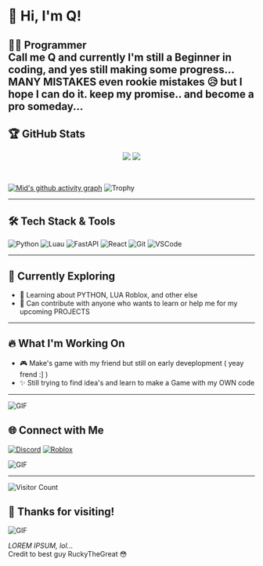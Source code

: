 # 👋 Hi, I'm Q!
 👨‍💻 Programmer
<br/>
Call me Q and currently I'm still a Beginner in coding, and yes still making some progress... MANY MISTAKES even rookie mistakes 😥 
but I hope I can do it. keep my promise.. and become a pro someday...
---

## 🏆 GitHub Stats

<p align="center">
  <img src="https://github-readme-stats.vercel.app/api?username=midcoder7&theme=radical&show_icons=true&hide_border=true&count_private=true" />
  <img src="https://github-readme-stats.vercel.app/api/top-langs/?username=midcoder7&theme=radical&show_icons=true&hide_border=true&layout=compact" />
</p>
<br/>

[![Mid's github activity graph](https://github-readme-activity-graph.vercel.app/graph?username=midcoder7&bg_color=0d1117&color=ffffff&line=ff4f8b&point=fcd12a&area=true&hide_border=true)](https://github.com/ashutosh00710/github-readme-activity-graph)
![Trophy](https://github-profile-trophy.vercel.app/?username=midcoder7&theme=radical)<br/>

---


## 🛠 Tech Stack & Tools

![Python](https://img.shields.io/badge/python-3670A0?style=for-the-badge&logo=python&logoColor=ffdd54)
![Luau](https://img.shields.io/badge/luau-blue?style=for-the-badge&logo=lua&logoColor=white)
![FastAPI](https://img.shields.io/badge/fastapi-005f73?style=for-the-badge&logo=fastapi&logoColor=white)
![React](https://img.shields.io/badge/react-20232A?style=for-the-badge&logo=react&logoColor=61DAFB)
![Git](https://img.shields.io/badge/git-F05032?style=for-the-badge&logo=git&logoColor=white)
![VSCode](https://img.shields.io/badge/vscode-007ACC?style=for-the-badge&logo=visual%20studio%20code&logoColor=white)


---

## 🧠 Currently Exploring

- 🤖 Learning about PYTHON, LUA Roblox, and other else
- 📝 Can contribute with anyone who wants to learn or help me for my upcoming PROJECTS

---


## 🔥 What I'm Working On

- 🎮 Make's game with my friend but still on early deveplopment ( yeay frend :] )
- ✨ Still trying to find idea's and learn to make a Game with my OWN code 


---


![GIF](https://media.tenor.com/o6sujz0BHGQAAAAj/smile-seong-gi-hun.gif)

## 🌐 Connect with Me

[![Discord](https://img.shields.io/badge/Discord-%237289DA.svg?style=for-the-badge&logo=discord&logoColor=white)](https://discord.com/users/1150319742725406762)
[![Roblox](https://img.shields.io/badge/Roblox-%2320232a.svg?style=for-the-badge&logo=roblox&logoColor=white)](https://www.roblox.com/users/3844117997/profile)

![GIF](https://media.tenor.com/wFwY6XAJR04AAAAj/kiwibot-uc-berkeley.gif)


---


![Visitor Count](https://komarev.com/ghpvc/?username=midcoder7&color=blue)

## 🚀 Thanks for visiting!

![GIF](https://media.tenor.com/a62gVD9o93AAAAAj/hi.gif)

_LOREM IPSUM, lol..._
<br/>
Credit to best guy RuckyTheGreat 😳
